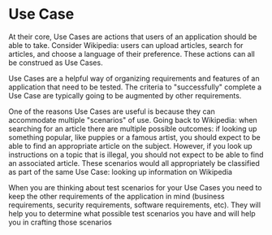 # Use Case
At their core, Use Cases are actions that users of an application should be able to take. Consider Wikipedia: users can upload articles, search for articles, and choose a language of their preference. These actions can all be construed as Use Cases. 

Use Cases are a helpful way of organizing requirements and features of an application that need to be tested. The criteria to "successfully" complete a Use Case are typically going to be augmented by other requirements.

One of the reasons Use Cases are useful is because they can accommodate multiple "scenarios" of use. Going back to Wikipedia: when searching for an article there are multiple possible outcomes: if looking up something popular, like puppies or a famous artist, you should expect to be able to find an appropriate article on the subject. However, if you look up instructions on a topic that is illegal, you should not expect to be able to find an associated article. These scenarios would all appropriately be classified as part of the same Use Case: looking up information on Wikipedia

When you are thinking about test scenarios for your Use Cases you need to keep the other requirements of the application in mind (business requirements, security requirements, software requirements, etc). They will help you to determine what possible test scenarios you have and will help you in crafting those scenarios